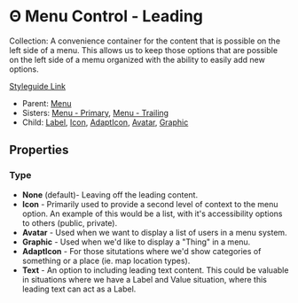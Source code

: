 # Θ Menu Control - Leading

Collection: A convenience container for the content that is possible on the left side of a menu. This allows us to keep those options that are possible on the left side of a memu organized with the ability to easily add new options.

[Styleguide Link](https://zpl.io/bLJwJL6)

* Parent: [Menu](./)
* Sisters: [Menu - Primary](mc-primary.md), [Menu - Trailing](mc-trailing.md)
* Child: [Label](../../overview/label.md), [Icon](../../overview/icon.md), [AdaptIcon](../../overview/adapticon/), [Avatar](../../overview/avatar/), [Graphic](../../overview/graphic/)

## Properties

### Type

* **None** (default)- Leaving off the leading content.
* **Icon** - Primarily used to provide a second level of context to the menu option. An example of this would be a list, with it's accessibility options to others (public, private).
* **Avatar** - Used when we want to display a list of users in a menu system.
* **Graphic** - Used when we'd like to display a "Thing" in a menu.
* **AdaptIcon** - For those situtations where we'd show categories of something or a place (ie. map location types).
* **Text** - An option to including leading text content. This could be valuable in situations where we have a Label and Value situation, where this leading text can act as a Label.

